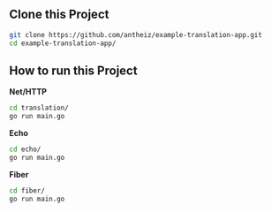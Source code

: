 ## Clone this Project

```sh
git clone https://github.com/antheiz/example-translation-app.git
cd example-translation-app/
```

## How to run this Project

**Net/HTTP**

```sh
cd translation/
go run main.go
```

**Echo**

```sh
cd echo/
go run main.go
```

**Fiber**

```sh
cd fiber/
go run main.go
```
